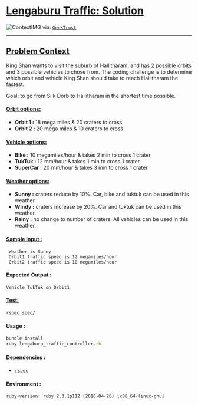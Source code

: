 <!-- github-source: https://github.com/deoxilix/lengaburuTraffic -->
# [Lengaburu Traffic: Solution](https://github.com/deoxilix/lengaburuTraffic)

![ContextIMG](https://www.geektrust.in/assets/images/problem-set3-1-popup.jpg)
via: [`GeekTrust`](https://www.geektrust.in/)
- - -

## [Problem Context](https://geektrust.in/coding-problem/backend/traffic)
King Shan wants to visit the suburb of Hallitharam, and has 2 possible orbits and 3 possible vehicles to chose from. The coding challenge is to determine which orbit and vehicle King Shan should take to reach Hallitharam the fastest.

Goal: to go from Silk Dorb to Hallitharam in the shortest time possible.

#### [Orbit options:](https://github.com/deoxilix/lengaburuTraffic/blob/master/models/orbit.rb)
+ **Orbit 1 :** 18 mega miles & 20 craters to cross
+ **Orbit 2 :** 20 mega miles & 10 craters to cross

#### [Vehicle options:](https://github.com/deoxilix/lengaburuTraffic/blob/master/models/vehicle.rb)
+ **Bike :** 10 megamiles/hour & takes 2 min to cross 1 crater
+ **TukTuk :** 12 mm/hour & takes 1 min to cross 1 crater
+ **SuperCar :** 20 mm/hour & takes 3 min to cross 1 crater

#### [Weather options:](https://github.com/deoxilix/lengaburuTraffic/blob/master/models/weather.rb)
+ **Sunny :** craters reduce by 10%. Car, bike and tuktuk can be used in this weather.
+ **Windy :** craters increase by 20%. Car and tuktuk can be used in this weather.
+ **Rainy :**  no change to number of craters. All vehicles can be used in this weather.

#### [Sample Input :](https://github.com/deoxilix/lengaburuTraffic/blob/master/input.txt)
```
 Weather is Sunny
 Orbit1 traffic speed is 12 megamiles/hour
 Orbit2 traffic speed is 10 megamiles/hour
```

#### Expected Output :
```
Vehicle TukTuk on Orbit1
```

#### [Test:](https://github.com/deoxilix/lengaburuTraffic/tree/master/spec/models)
```
rspec spec/
```

#### Usage :
```ruby
bundle install
ruby lengaburu_traffic_controller.rb
```

#### Dependencies :
+ [`rspec`](https://github.com/rspec/rspec)


#### Environment :
```
ruby-version: ruby 2.3.1p112 (2016-04-26) [x86_64-linux-gnu]
```
